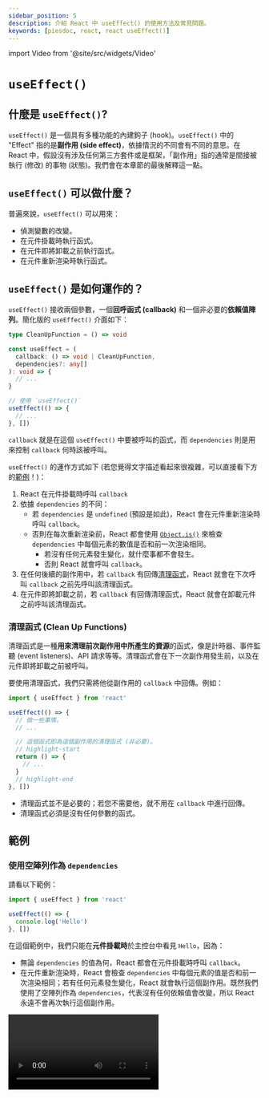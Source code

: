 ```yaml
---
sidebar_position: 5
description: 介紹 React 中 useEffect() 的使用方法及常見問題。
keywords: [piesdoc, react, react useEffect()]
---
```


import Video from '@site/src/widgets/Video'

# `useEffect()`

## 什麼是 `useEffect()`?

`useEffect()` 是一個具有多種功能的內建鉤子 (hook)。`useEffect()` 中的 "Effect" 指的是**副作用 (side effect)**，依據情況的不同會有不同的意思。在 React 中，假設沒有涉及任何第三方套件或是框架，「副作用」指的通常是間接被執行 (修改) 的事物 (狀態)。我們會在本章節的最後解釋這一點。

## `useEffect()` 可以做什麼？

普遍來說，`useEffect()` 可以用來：

- 偵測變數的改變。
- 在元件掛載時執行函式。
- 在元件即將卸載之前執行函式。
- 在元件重新渲染時執行函式。

## `useEffect()` 是如何運作的？

`useEffect()` 接收兩個參數，一個**回呼函式 (callback)** 和一個非必要的**依賴值陣列**。簡化版的 `useEffect()` 介面如下：

```ts showLineNumbers
type CleanUpFunction = () => void

const useEffect = (
  callback: () => void | CleanUpFunction,
  dependencies?: any[]
): void => {
  // ...
}

// 使用 `useEffect()`
useEffect(() => {
  // ...
}, [])
```

`callback` 就是在這個 `useEffect()` 中要被呼叫的函式，而 `dependencies` 則是用來控制 `callback` 何時該被呼叫。

`useEffect()` 的運作方式如下 (若您覺得文字描述看起來很複雜，可以直接看下方的[範例](#範例)！)：

1. React 在元件掛載時呼叫 `callback`
2. 依據 `dependencies` 的不同：
   - 若 `dependencies` 是 `undefined` (預設是如此)，React 會在元件重新渲染時呼叫 `callback`。
   - 否則在每次重新渲染前，React 都會使用 [`Object.is()`](https://developer.mozilla.org/en-US/docs/Web/JavaScript/Reference/Global_Objects/Object/is) 來檢查 `dependencies` 中每個元素的數值是否和前一次渲染相同。
      - 若沒有任何元素發生變化，就什麼事都不會發生。
      - 否則 React 就會呼叫 `callback`。
3. 在任何後續的副作用中，若 `callback` 有回傳[清理函式](#清理函式-clean-up-functions)，React 就會在下次呼叫 `callback` 之前先呼叫該清理函式。
4. 在元件即將卸載之前，若 `callback` 有回傳清理函式，React 就會在卸載元件之前呼叫該清理函式。

### 清理函式 (Clean Up Functions)

清理函式是一種**用來清理前次副作用中所產生的資源**的函式，像是計時器、事件監聽 (event listeners)、API 請求等等。清理函式會在下一次副作用發生前，以及在元件即將卸載之前被呼叫。

要使用清理函式，我們只需將他從副作用的 `callback` 中回傳。例如：

```ts showLineNumbers
import { useEffect } from 'react'

useEffect(() => {
  // 做一些事情。
  // ...

  // 這個函式即為這個副作用的清理函式 (非必要)。
  // highlight-start
  return () => {
    // ...
  }
  // highlight-end
}, [])
```

- 清理函式並不是必要的；若您不需要他，就不用在 `callback` 中進行回傳。
- 清理函式必須是沒有任何參數的函式。

## 範例

### 使用空陣列作為 `dependencies`

請看以下範例：

```ts showLineNumbers
import { useEffect } from 'react'

useEffect(() => {
  console.log('Hello')
}, [])
```

在這個範例中，我們只能在**元件掛載時**於主控台中看見 `Hello`，因為：

- 無論 `dependencies` 的值為何，React 都會在元件掛載時呼叫 `callback`。
- 在元件重新渲染時，React 會檢查 `dependencies` 中每個元素的值是否和前一次渲染相同；若有任何元素發生變化，React 就會執行這個副作用。既然我們使用了空陣列作為 `dependencies`，代表沒有任何依賴值會改變，所以 React 永遠不會再次執行這個副作用。

<Video src="/video/react/use-effect_empty-array_no-clean-up.mov" />

如果有個清理函式在 `callback` 中被回傳呢？例如：

```ts showLineNumbers
import { useEffect } from 'react'

useEffect(() => {
  console.log('Hello')

  // highlight-start
  return () => {
    console.log('World')
  }
  // highlight-end
}, [])
```

由於 `dependencies` 是一個空陣列，代表除了首次副作用外不會有任何後續的副作用發生。因此我們能在主控台中看見 `World` 的時間點就只有在元件即將卸載之前。

<Video src="/video/react/use-effect_empty-array_with-clean-up.mov" />

### 使用不為空的陣列 `dependencies`

請看以下範例：

```tsx showLineNumbers
import { useState, useEffect } from 'react'

const [count, setCount] = useState(0)

useEffect(() => {
  console.log('Hello')
}, [count])
```

在這個範例中，我們能在主控台中看見 `Hello` 的時間點為**元件掛載後**，及**在 `count` 的值發生變化時**，因為：

- 無論 `dependencies` 的值為何，React 都會在元件掛載時呼叫 `callback`。
- `count` 是這個副作用的依賴值，所以他的改變會導致這個副用的執行。

<Video src="/video/react/use-effect_non-empty-array_no-clean-up.mov" />

如果有個清理函式在 `callback` 中被回傳呢？例如：

```ts showLineNumbers
import { useState, useEffect } from 'react'

const [count, setCount] = useState(0)

useEffect(() => {
  console.log('Hello')

  // highlight-start
  return () => {
    console.log('World')
  }
  // highlight-end
}, [count])
```

在這個情況下，我們能在以下時間點於主控台中看見 `World`：

- 當 `count` 的值發生變化時 (所以在首次渲染中並不會看見)。另外，在後續的副作用中，React 會先執行清理函式，然後才執行副作用中的主要程式碼。
- 當元件即將卸載之前。

### 使用 `undefined` 作為 `dependencies`

請看以下範例：

```tsx showLineNumbers
import { useEffect } from 'react'

useEffect(() => {
  console.log('Hello')
})
```

在這個範例中，我們能在主控台中看見 `Hello` 的時間點為**元件掛載後**，及**元件重新渲染時**，因為：

- 無論 `dependencies` 的值為何，React 都會在元件掛載時呼叫 `callback`。
- `dependencies` 是 `undefined`，代表這個副作用會在元件重新渲染時被執行。

<Video src="/video/react/use-effect_non-empty-array_no-clean-up.mov" />

如果有個清理函式在 `callback` 中被回傳呢？例如：

```ts showLineNumbers
import { useEffect } from 'react'

useEffect(() => {
  console.log('Hello')

  // highlight-start
  return () => {
    console.log('World')
  }
  // highlight-end
})
```

在這個情況下，我們能在以下時間點於主控台中看見 `World`：

- 當元件重新渲染時。另外，在後續的副作用中，React 會先執行清理函式，然後才執行副作用中的主要程式碼。
- 當元件即將卸載之前。

<Video src="/video/react/use-effect_non-empty-array_with-clean-up.mov" />

## 非同步回呼函式 (Async Callback)

目前 React 並不支援傳遞非同步函式給 `useEffect()`。但是，我們仍然可以透過在 `callback` 裡面宣告另一個 `async` 函式並主動呼叫他來進行非同步操作。舉例來說：

```ts showLineNumbers
import { useEffect } from 'react'

useEffect(() => {
  // highlight-start
  const fetchData = async () => {
    // 我們可以在這裡使用 `await`。
  }
  // highlight-end

  // 呼叫 async 函式
  // highlight-next-line
  fetchData()
}, [])
```

## 副作用是好的嗎？

就如我們在文章開頭時所說，「副作用」在不同的情況會有不同的意思。在 React 中，假設沒有涉及任何第三方套件或是框架，「副作用」指的通常是間接被執行的事物；這些事物通常**不直觀**，而且可能會使程式碼變得難懂和難以維護。

有時候副作用的確是我們唯一的選擇，像是在元件掛載時呼叫 API，或是在元件卸載前做某些事情；但是有時候我們有比副作用更好的選擇，**特別是 `useEffect()` 和 `setState()` 一起使用**的情況。

請考慮以下情境：

- 畫面上有個輸入框，我們必須記錄使用者輸入的內容。
- 若輸入的內容中含有被禁止的字元 (像是 `a`)，我們就要在畫面上顯示 `Prohobited characters found`。

<Video src="/video/react/use-effect_prohibited-characters.mov" />

在這樣情境中，我們經常能看見這樣的程式碼：

```tsx showLineNumbers
import { useState, useEffect, ChangeEvent } from 'react'

export const Example = () => {
  const [value, setValue] = useState('')
  // highlight-next-line
  const [hasProhibitedChars, setHasProhibitedChars] = useState(false)

  // highlight-start
  useEffect(() => {
    setHasProhibitedChars(value.includes('a'))
  }, [value])
  // highlight-end

  const handleChange = (e: ChangeEvent<HTMLInputElement>) => {
    setValue(e.target.value)
  }

  return (
    <div>
      <input onChange={handleChange} />
      {hasProhibitedChars && <span>Prohibited characters found</span>}
    </div>
  )
}
```

在上面的範例中，除了 `value` 狀態之外，我們還宣告了 `hasProhibitedChars` 狀態，用來表示 `value` 中是否包含被禁止的字元。然後我們使用了 `useEffect()` 並將 `value` 作為他的依賴值，這樣我們才能在 `value` 改變時更新 `hasProhibitedChars`。

雖然這樣的寫法能正常運作，但是如果我們仔細想想，會發現其實不需要副作用。既然我們知道 `setValue()` 會在什麼時候被呼叫，也就是說我們知道什麼數值會被傳入 `setValue()`，為什麼我們不乾脆同時呼叫 `setHasProhibitedChars()` 呢？例如：

```tsx showLineNumbers
import { useState, ChangeEvent } from 'react'

export const Example = () => {
  const [value, setValue] = useState('')
  const [hasProhibitedChars, setHasProhibitedChars] = useState(false)

  const handleChange = (e: ChangeEvent<HTMLInputElement>) => {
    const nextValue = e.target.value
    setValue(nextValue)
    // highlight-next-line
    setHasProhibitedChars(nextValue.includes('a'))
  }

  return (
    <div>
      <input onChange={handleChange} />
      {hasProhibitedChars && <span>Prohibited characters found</span>}
    </div>
  )
}
```

如此一來，和使用副作用相比，我們的程式碼就變得簡潔許多。此外，在這種情況下，我們也不見得需要將 `hasProhibitedChars` 宣告為一個獨立的狀態；將他宣告成一般的變數或是使用 [`useMemo()`](./optimization-functions#usememo) 都很足夠。例如：

```tsx showLineNumbers
import { useState, ChangeEvent } from 'react'

export const Example = () => {
  const [value, setValue] = useState('')

  // highlight-next-line
  const hasProhibitedChars = value.includes('a')

  const handleChange = (e: ChangeEvent<HTMLInputElement>) => {
    setValue(e.target.value)
  }

  return (
    <div>
      <input onChange={handleChange} />
      {hasProhibitedChars && <span>Prohibited characters found</span>}
    </div>
  )
}
```

綜上所述，在使用 `useEffect()` 之前，建議先想想是否有其他的解決方案，尤其是當 `useEffect()` 和 `setState()` 一起使用，或是多個副作用被串在一起的情況。大多數時候這些副作用都可以藉由將呼叫 `setState()` 的時間點提前來避免，或是不要將變數宣告為狀態，就像我們在這個範例中處理 `hasProhibitedChars` 的方式一樣。